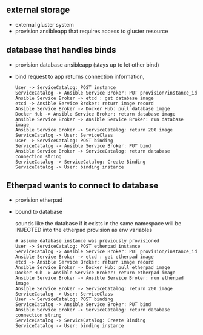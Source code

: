 ##  external storage
* external gluster system
* provision ansibleapp that requires access to gluster resource

## database that handles binds
* provision database ansibleapp (stays up to let other bind)
* bind request to app returns connection information,

    ```
    User -> ServiceCatalog: POST instance
    ServiceCatalog -> Ansible Service Broker: PUT provision/instance_id
    Ansible Service Broker -> etcd : get database image
    etcd -> Ansible Service Broker: return image record
    Ansible Service Broker -> Docker Hub: pull database image
    Docker Hub -> Ansible Service Broker: return database image
    Ansible Service Broker -> Ansible Service Broker: run database image
    Ansible Service Broker -> ServiceCatalog: return 200 image
    ServiceCatalog -> User: ServiceClass
    User -> ServiceCatalog: POST binding
    ServiceCatalog -> Ansible Service Broker: PUT bind
    Ansible Service Broker -> ServiceCatalog: return database connection string
    ServiceCatalog -> ServiceCatalog: Create Binding
    ServiceCatalog -> User: binding instance
    ```
## Etherpad wants to connect to database
* provision etherpad
* bound to database

    sounds like the database if it exists in the same namespace will be INJECTED
    into the etherpad provision as env variables
    ```
    # assume database instance was previously provisioned
    User -> ServiceCatalog: POST etherpad instance
    ServiceCatalog -> Ansible Service Broker: PUT provision/instance_id
    Ansible Service Broker -> etcd : get etherpad image
    etcd -> Ansible Service Broker: return image record
    Ansible Service Broker -> Docker Hub: pull etherpad image
    Docker Hub -> Ansible Service Broker: return etherpad image
    Ansible Service Broker -> Ansible Service Broker: run etherpad image
    Ansible Service Broker -> ServiceCatalog: return 200 image
    ServiceCatalog -> User: ServiceClass
    User -> ServiceCatalog: POST binding
    ServiceCatalog -> Ansible Service Broker: PUT bind
    Ansible Service Broker -> ServiceCatalog: return database connection string
    ServiceCatalog -> ServiceCatalog: Create Binding
    ServiceCatalog -> User: binding instance
    ```
